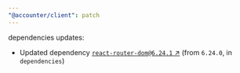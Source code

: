 ```yaml
---
"@accounter/client": patch
---
```

dependencies updates:
  - Updated dependency [`react-router-dom@6.24.1` ↗︎](https://www.npmjs.com/package/react-router-dom/v/6.24.1) (from `6.24.0`, in `dependencies`)
